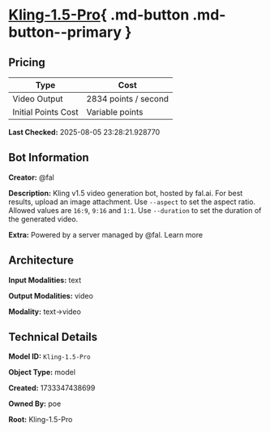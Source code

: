 # [Kling-1.5-Pro](https://poe.com/Kling-1.5-Pro){ .md-button .md-button--primary }

## Pricing

| Type | Cost |
|------|------|
| Video Output | 2834 points / second |
| Initial Points Cost | Variable points |

**Last Checked:** 2025-08-05 23:28:21.928770


## Bot Information

**Creator:** @fal

**Description:** Kling v1.5 video generation bot, hosted by fal.ai. For best results, upload an image attachment. Use `--aspect` to set the aspect ratio. Allowed values are `16:9`, `9:16` and `1:1`. Use `--duration` to set the duration of the generated video.

**Extra:** Powered by a server managed by @fal. Learn more


## Architecture

**Input Modalities:** text

**Output Modalities:** video

**Modality:** text->video


## Technical Details

**Model ID:** `Kling-1.5-Pro`

**Object Type:** model

**Created:** 1733347438699

**Owned By:** poe

**Root:** Kling-1.5-Pro
